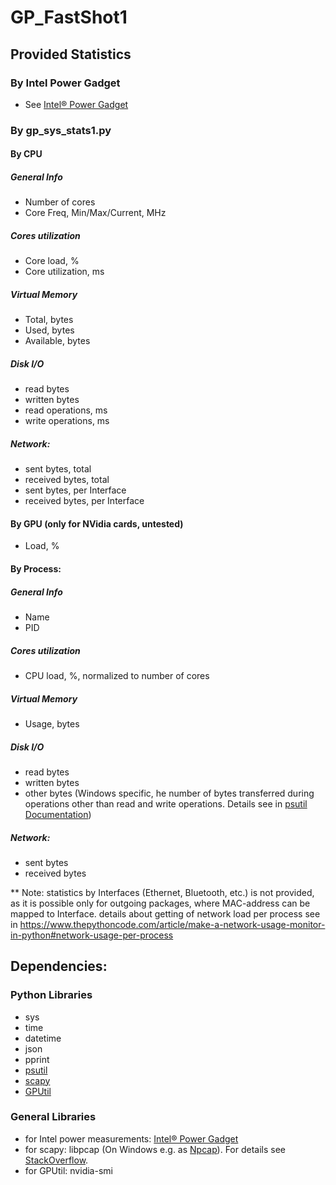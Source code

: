 # GP_FastShot1

## Provided Statistics
### By Intel Power Gadget
* See [Intel® Power Gadget](https://www.intel.com/content/www/us/en/developer/articles/tool/power-gadget.html)

### By gp_sys_stats1.py
#### By CPU 
##### General Info
* Number of cores
* Core Freq, Min/Max/Current, MHz
##### Cores utilization
* Core load, %
* Core utilization, ms
##### Virtual Memory
* Total, bytes
* Used, bytes
* Available, bytes
##### Disk I/O
* read bytes
* written bytes
* read operations, ms
* write operations, ms
##### Network:
* sent bytes, total
* received bytes, total
* sent bytes, per Interface
* received bytes, per Interface


#### By GPU (only for NVidia cards, untested)
* Load, %

#### By Process:
##### General Info
* Name
* PID
##### Cores utilization
* CPU load, %, normalized to number of cores
##### Virtual Memory
* Usage, bytes
##### Disk I/O
* read bytes
* written bytes
* other bytes (Windows specific, he number of bytes transferred during operations other than read and write operations. Details see in [psutil Documentation](https://psutil.readthedocs.io/en/latest/))
##### Network:
* sent bytes
* received bytes

** Note: statistics by Interfaces (Ethernet, Bluetooth, etc.) is not provided, as it is possible only for outgoing packages, where MAC-address can be mapped to Interface. details about getting of network load per process see in https://www.thepythoncode.com/article/make-a-network-usage-monitor-in-python#network-usage-per-process 


## Dependencies:
### Python Libraries
* sys
* time
* datetime
* json
* pprint
* [psutil](https://psutil.readthedocs.io/en/latest/)
* [scapy](https://scapy.readthedocs.io/en/latest/usage.html)
* [GPUtil](https://github.com/anderskm/gputil)

### General Libraries
* for Intel power measurements: [Intel® Power Gadget](https://www.intel.com/content/www/us/en/developer/articles/tool/power-gadget.html)
* for scapy: libpcap (On Windows e.g. as [Npcap](https://npcap.com/#download)).
 For details see [StackOverflow](https://stackoverflow.com/questions/68691090/python-scapy-error-no-libpcap-provider-available).
* for GPUtil: nvidia-smi
